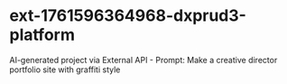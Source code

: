 # ext-1761596364968-dxprud3-platform
AI-generated project via External API - Prompt: Make a creative director portfolio site with graffiti style
